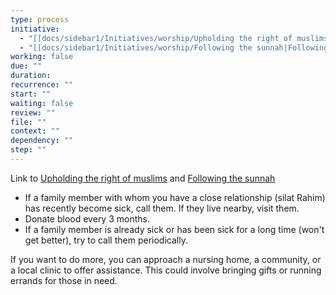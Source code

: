 ```yaml
---
type: process
initiative:
  - "[[docs/sidebar1/Initiatives/worship/Upholding the right of muslims|Upholding the right of muslims]]"
  - "[[docs/sidebar1/Initiatives/worship/Following the sunnah|Following the sunnah]]"
working: false
due: ""
duration: 
recurrence: ""
start: ""
waiting: false
review: ""
file: ""
context: ""
dependency: ""
step: ""
---
```


Link to [Upholding the right of muslims](docs/sidebar1/Initiatives/worship/Upholding%20the%20right%20of%20muslims.md) and [Following the sunnah](docs/sidebar1/Initiatives/worship/Following%20the%20sunnah.md)

* If a family member with whom you have a close relationship (silat Rahim) has recently become sick, call them. If they live nearby, visit them.
* Donate blood every 3 months.
* If a family member is already sick or has been sick for a long time (won't get better), try to call them periodically.

If you want to do more, you can approach a nursing home, a community, or a local clinic to offer assistance. This could involve bringing gifts or running errands for those in need.
